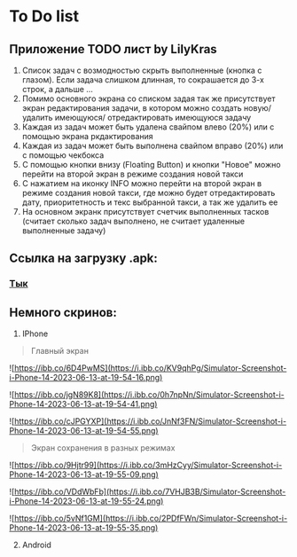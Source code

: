 # To Do list

## Приложение TODO лист by LilyKras

1. Список задач с возмодностью скрыть выполненные (кнопка с глазом). Если задача слишком длинная, то сокрашается до 3-х строк, а дальше ...
2. Помимо основного экрана со списком задая так же присутствует экран редактирования задачи, в котором можно создать новую/ удалить имеющуюся/ отредактировать имеющуюся задачу
3. Каждая из задач может быть удалена свайпом влево (20%) или с помощью экрана ркдактирования 
4. Каждая из задач может быть выполнена свайпом вправо (20%) или с помощью чекбокса 
5. С помощью кнопки внизу (Floating Button) и кнопки "Новое" можно перейти на второй экран в режиме создания новой такси
6. С нажатием на иконку INFO можно перейти на второй экран в режиме создания новой такси, где можно будет отредактировать дату, приоритетность и текс выбранной такси, а так же удалить ее
7. На основном экранк присутствует счетчик выполненных тасков (считает сколько задач выполнено, не считает удаленные выполненные задачу)

## Ссылка на загрузку .apk:
### [Тык](https://drive.google.com/uc?export=download&id=1bI4WR3Bnti8xx_3Z3HVpe4q8ojyqvFc1)


## Немного скринов:
1. IPhone

> Главный экран

![https://ibb.co/6D4PwMS](https://i.ibb.co/KV9qhPg/Simulator-Screenshot-i-Phone-14-2023-06-13-at-19-54-16.png)

![https://ibb.co/jgN89K8](https://i.ibb.co/0h7npNn/Simulator-Screenshot-i-Phone-14-2023-06-13-at-19-54-41.png)

![https://ibb.co/cJPGYXP](https://i.ibb.co/JnNf3FN/Simulator-Screenshot-i-Phone-14-2023-06-13-at-19-54-55.png)

> Экран сохранения в разных режимах

![https://ibb.co/9Hjtr99](https://i.ibb.co/3mHzCyy/Simulator-Screenshot-i-Phone-14-2023-06-13-at-19-55-09.png)

![https://ibb.co/VDdWbFb](https://i.ibb.co/7VHJB3B/Simulator-Screenshot-i-Phone-14-2023-06-13-at-19-55-24.png)

![https://ibb.co/5vNf1GM](https://i.ibb.co/2PDfFWn/Simulator-Screenshot-i-Phone-14-2023-06-13-at-19-55-35.png)

2. Android
